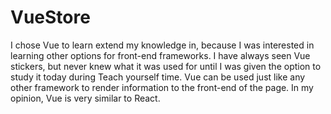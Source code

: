 # VueStore

I chose Vue to learn extend my knowledge in, because I was interested in learning other options for front-end frameworks. I have always seen Vue stickers, but never knew what it was used for until I was given the option to study it today during Teach yourself time. 
Vue can be used just like any other framework to render information to the front-end of the page. In my opinion, Vue is very similar to React.



